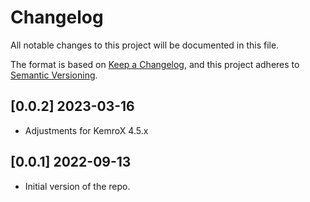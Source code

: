 # Changelog
All notable changes to this project will be documented in this file.

The format is based on [Keep a Changelog](https://keepachangelog.com/en/1.0.0/),
and this project adheres to [Semantic Versioning](https://semver.org/spec/v2.0.0.html).

## [0.0.2] 2023-03-16
- Adjustments for KemroX 4.5.x

## [0.0.1] 2022-09-13
- Initial version of the repo.

